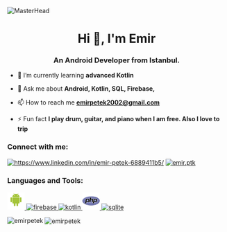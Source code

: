 ![MasterHead](https://www.simplilearn.com/ice9/free_resources_article_thumb/How_to_Become_an_Android_Developer.jpg)

<h1 align="center">Hi 👋, I'm Emir</h1>
<h3 align="center">An Android Developer from Istanbul.</h3>

- 🌱 I’m currently learning **advanced Kotlin**

- 💬 Ask me about **Android, Kotlin, SQL, Firebase,**

- 📫 How to reach me **emirpetek2002@gmail.com**

- ⚡ Fun fact **I play drum, guitar, and piano when I am free. Also I love to trip**

<h3 align="left">Connect with me:</h3>
<p align="left">
<a href="https://linkedin.com/in/emir-petek-6889411b5/" target="blank"><img align="center" src="https://raw.githubusercontent.com/rahuldkjain/github-profile-readme-generator/master/src/images/icons/Social/linked-in-alt.svg" alt="https://www.linkedin.com/in/emir-petek-6889411b5/" height="30" width="40" /></a>
<a href="https://instagram.com/emir.ptk" target="blank"><img align="center" src="https://raw.githubusercontent.com/rahuldkjain/github-profile-readme-generator/master/src/images/icons/Social/instagram.svg" alt="emir.ptk" height="30" width="40" /></a>
</p>

<h3 align="left">Languages and Tools:</h3>
<p align="left"> <a href="https://developer.android.com" target="_blank" rel="noreferrer"> <img src="https://raw.githubusercontent.com/devicons/devicon/master/icons/android/android-original-wordmark.svg" alt="android" width="40" height="40"/> </a> <a href="https://firebase.google.com/" target="_blank" rel="noreferrer"> <img src="https://www.vectorlogo.zone/logos/firebase/firebase-icon.svg" alt="firebase" width="40" height="40"/> </a> <a href="https://kotlinlang.org" target="_blank" rel="noreferrer"> <img src="https://www.vectorlogo.zone/logos/kotlinlang/kotlinlang-icon.svg" alt="kotlin" width="40" height="40"/> </a> <a href="https://www.php.net" target="_blank" rel="noreferrer"> <img src="https://raw.githubusercontent.com/devicons/devicon/master/icons/php/php-original.svg" alt="php" width="40" height="40"/> </a> <a href="https://www.sqlite.org/" target="_blank" rel="noreferrer"> <img src="https://www.vectorlogo.zone/logos/sqlite/sqlite-icon.svg" alt="sqlite" width="40" height="40"/> </a> </p>

<p><img align="left" src="https://github-readme-stats.vercel.app/api/top-langs?username=emirpetek&show_icons=true&locale=en&layout=compact" alt="emirpetek" /></p>

<p>&nbsp;<img align="center" src="https://github-readme-stats.vercel.app/api?username=emirpetek&show_icons=true&locale=en" alt="emirpetek" /></p>

